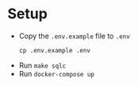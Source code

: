 # Setup

- Copy the `.env.example` file to `.env`
  ```
  cp .env.example .env
  ```
- Run `make sqlc`
- Run `docker-compose up`
